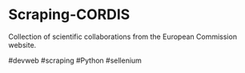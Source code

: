 # Scraping-CORDIS
Collection of scientific collaborations from the European Commission website.

#devweb #scraping #Python #sellenium 
